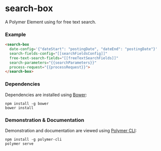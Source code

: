 # search-box

A Polymer Element using for free text search.

### Example
```html
<search-box
  date-config='{"dateStart": "postingDate", "dateEnd": "postingDate"}'
  search-fields-config="[[searchFieldsConfig]]"
  free-text-search-fields="[[freeTextSearchFields]]"
  search-parameters="{{searchParameters}}"
  process-request="{{processRequest}}">
</search-box>
```

### Dependencies

Dependencies are installed using [Bower](http://bower.io/):

    npm install -g bower
    bower install


### Demonstration & Documentation

Demonstration and documentation are viewed using [Polymer CLI](https://www.polymer-project.org/2.0/docs/tools/polymer-cli):

    npm install -g polymer-cli
    polymer serve